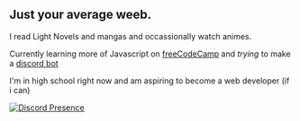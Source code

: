 ## Just your average weeb. 

I read Light Novels and mangas and occassionally watch animes.

Currently learning more of Javascript on [freeCodeCamp](https://www.freecodecamp.org/learn) and *trying* to make a [discord bot](https://github.com/Yakiyo/Yume-Bot)

I'm in high school right now and am aspiring to become a web developer (if i can)

[![Discord Presence](https://lanyard.cnrad.dev/api/695307292815654963?bg=1f1f1f&borderRadius=5pxidleMessage=suffering%20somewhere)](https://discord.com/users/695307292815654963)


<!--
**Yakiyo/Yakiyo** is a ✨ _special_ ✨ repository because its `README.md` (this file) appears on your GitHub profile.

Here are some ideas to get you started:

- 🔭 I’m currently working on ...
- 🌱 I’m currently learning ...
- 👯 I’m looking to collaborate on ...
- 🤔 I’m looking for help with ...
- 💬 Ask me about ...
- 📫 How to reach me: ...
- 😄 Pronouns: ...
- ⚡ Fun fact: ...
-->

